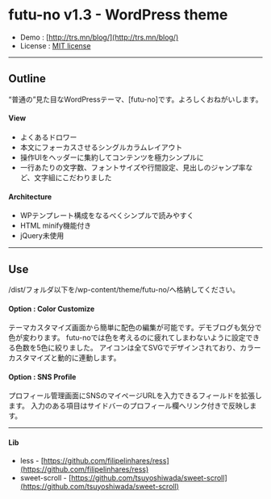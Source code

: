 # futu-no v1.3 - WordPress theme

* Demo : [http://trs.mn/blog/](http://trs.mn/blog/)
* License : [MIT license](https://opensource.org/licenses/MIT)

---

## Outline

“普通の”見た目なWordPressテーマ、[futu-no]です。よろしくおねがいします。

#### View

* よくあるドロワー
* 本文にフォーカスさせるシングルカラムレイアウト
* 操作UIをヘッダーに集約してコンテンツを極力シンプルに
* 一行あたりの文字数、フォントサイズや行間設定、見出しのジャンプ率など、文字組にこだわりました

#### Architecture

* WPテンプレート構成をなるべくシンプルで読みやすく
* HTML minify機能付き
* jQuery未使用

---

## Use

/dist/フォルダ以下を/wp-content/theme/futu-no/へ格納してください。

#### Option : Color Customize

テーマカスタマイズ画面から簡単に配色の編集が可能です。デモブログも気分で色が変わります。
futu-noでは色を考えるのに疲れてしまわないように設定できる色数を5色に絞りました。
アイコンは全てSVGでデザインされており、カラーカスタマイズと動的に連動します。

#### Option : SNS Profile

プロフィール管理画面にSNSのマイページURLを入力できるフィールドを拡張します。
入力のある項目はサイドバーのプロフィール欄へリンク付きで反映します。

---

#### Lib

* less - [https://github.com/filipelinhares/ress](https://github.com/filipelinhares/ress)
* sweet-scroll - [https://github.com/tsuyoshiwada/sweet-scroll](https://github.com/tsuyoshiwada/sweet-scroll)
